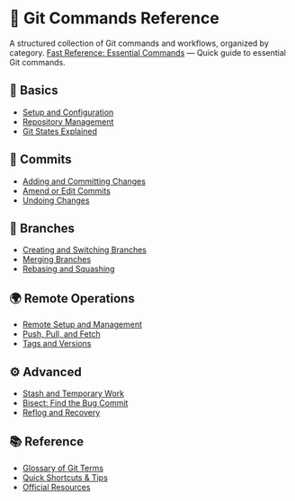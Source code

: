 # 🧩 Git Commands Reference

A structured collection of Git commands and workflows, organized by category.
[Fast Reference: Essential Commands](fast-reference.md) — Quick guide to essential Git commands.

## 📘 Basics

- [Setup and Configuration](basics/setup.md)
- [Repository Management](basics/repository.md)
- [Git States Explained](basics/status-areas.md)

## 📝 Commits

- [Adding and Committing Changes](commits/add-commit.md)
- [Amend or Edit Commits](commits/amend.md)
- [Undoing Changes](commits/undo.md)

## 🌿 Branches

- [Creating and Switching Branches](branches/create-switch.md)
- [Merging Branches](branches/merge.md)
- [Rebasing and Squashing](branches/rebase.md)

## 🌍 Remote Operations

- [Remote Setup and Management](remote/origin.md)
- [Push, Pull, and Fetch](remote/push-pull.md)
- [Tags and Versions](remote/tags.md)

## ⚙️ Advanced

- [Stash and Temporary Work](advanced/stash.md)
- [Bisect: Find the Bug Commit](advanced/bisect.md)
- [Reflog and Recovery](advanced/reflog.md)

## 📚 Reference

- [Glossary of Git Terms](reference/glossary.md)
- [Quick Shortcuts &amp; Tips](reference/shortcuts.md)
- [Official Resources](reference/resources.md)